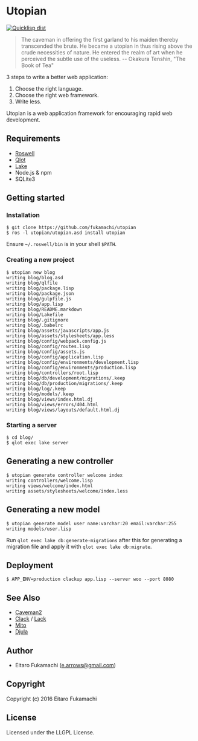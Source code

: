 # Utopian

[![Quicklisp dist](http://quickdocs.org/badge/utopian.svg)](http://quickdocs.org/utopian/)

> The caveman in offering the first garland to his maiden thereby transcended the brute. He became a utopian in thus rising above the crude necessities of nature. He entered the realm of art when he perceived the subtle use of the useless.
> -- Okakura Tenshin, "The Book of Tea"

3 steps to write a better web application:

1. Choose the right language.
2. Choose the right web framework.
3. Write less.

Utopian is a web application framework for encouraging rapid web development.

## Requirements

* [Roswell](https://github.com/roswell/roswell)
* [Qlot](https://github.com/fukamachi/qlot)
* [Lake](https://github.com/takagi/lake)
* Node.js & npm
* SQLite3

## Getting started

### Installation

```
$ git clone https://github.com/fukamachi/utopian
$ ros -l utopian/utopian.asd install utopian
```

Ensure `~/.roswell/bin` is in your shell `$PATH`.

### Creating a new project

```
$ utopian new blog
writing blog/blog.asd
writing blog/qlfile
writing blog/package.lisp
writing blog/package.json
writing blog/gulpfile.js
writing blog/app.lisp
writing blog/README.markdown
writing blog/Lakefile
writing blog/.gitignore
writing blog/.babelrc
writing blog/assets/javascripts/app.js
writing blog/assets/stylesheets/app.less
writing blog/config/webpack.config.js
writing blog/config/routes.lisp
writing blog/config/assets.js
writing blog/config/application.lisp
writing blog/config/environments/development.lisp
writing blog/config/environments/production.lisp
writing blog/controllers/root.lisp
writing blog/db/development/migrations/.keep
writing blog/db/production/migrations/.keep
writing blog/log/.keep
writing blog/models/.keep
writing blog/views/index.html.dj
writing blog/views/errors/404.html
writing blog/views/layouts/default.html.dj
```

### Starting a server

```
$ cd blog/
$ qlot exec lake server
```

## Generating a new controller

```
$ utopian generate controller welcome index
writing controllers/welcome.lisp
writing views/welcome/index.html
writing assets/stylesheets/welcome/index.less
```

## Generating a new model

```
$ utopian generate model user name:varchar:20 email:varchar:255
writing models/user.lisp
```

Run `qlot exec lake db:generate-migrations` after this for generating a migration file and apply it with `qlot exec lake db:migrate`.

## Deployment

```
$ APP_ENV=production clackup app.lisp --server woo --port 8080
```

## See Also

* [Caveman2](https://github.com/fukamachi/caveman)
* [Clack](http://clacklisp.org) / [Lack](https://github.com/fukamachi/lack)
* [Mito](https://github.com/fukamachi/mito)
* [Djula](https://github.com/mmontone/djula)

## Author

* Eitaro Fukamachi (e.arrows@gmail.com)

## Copyright

Copyright (c) 2016 Eitaro Fukamachi

## License

Licensed under the LLGPL License.
